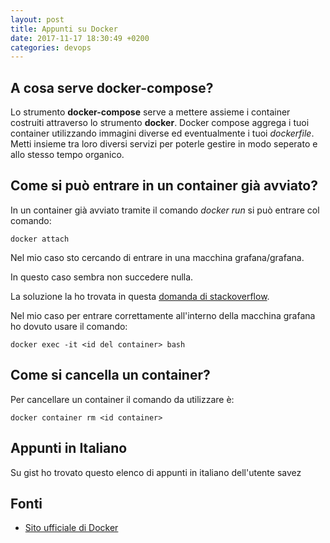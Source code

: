 ```yaml
---
layout: post
title: Appunti su Docker
date: 2017-11-17 18:30:49 +0200
categories: devops
---
```


## A cosa serve docker-compose?

Lo strumento **docker-compose** serve a mettere assieme i container costruiti attraverso lo strumento **docker**.
Docker compose aggrega i tuoi container utilizzando immagini diverse ed eventualmente i tuoi _dockerfile_.
Metti insieme tra loro diversi servizi per poterle gestire in modo seperato e allo stesso tempo organico.

## Come si può entrare in un container già avviato?
In un container già avviato tramite il comando _docker run_ si può entrare col comando:

    docker attach


Nel mio caso sto cercando di entrare in una macchina grafana/grafana.

In questo caso sembra non succedere nulla.

La soluzione la ho trovata in questa [domanda di stackoverflow](https://stackoverflow.com/questions/30172605/how-to-get-into-a-docker-container).

Nel mio caso per entrare correttamente all'interno della macchina grafana ho dovuto usare il comando:

    docker exec -it <id del container> bash


## Come si cancella un container?

Per cancellare un container il comando da utilizzare è:

    docker container rm <id container>


## Appunti in Italiano

Su gist ho trovato questo elenco di appunti in italiano dell'utente savez    

<script src="https://gist.github.com/savez/d91d8269e1fde5bd70e6023932a50683.js"></script>

## Fonti

- [Sito ufficiale di Docker](https://docs.docker.com/get-started/part2/#recap-and-cheat-sheet-optional)
